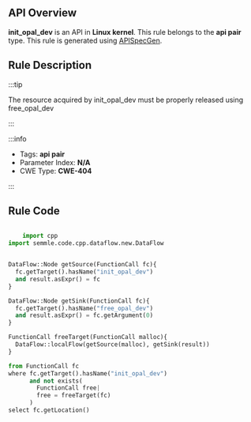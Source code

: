 ---
---


## API Overview
**init_opal_dev** is an API in **Linux kernel**. This rule belongs to the **api pair** type. This rule is generated using [APISpecGen](../../tools/APISpecGen).
## Rule Description

:::tip

The resource acquired by init_opal_dev must be properly released using free_opal_dev

:::

:::info

- Tags: **api pair**
- Parameter Index: **N/A**
- CWE Type: **CWE-404**

:::

## Rule Code
```python

    import cpp
import semmle.code.cpp.dataflow.new.DataFlow


DataFlow::Node getSource(FunctionCall fc){
  fc.getTarget().hasName("init_opal_dev")
  and result.asExpr() = fc
}

DataFlow::Node getSink(FunctionCall fc){
  fc.getTarget().hasName("free_opal_dev")
  and result.asExpr() = fc.getArgument(0)
}

FunctionCall freeTarget(FunctionCall malloc){
  DataFlow::localFlow(getSource(malloc), getSink(result))
}

from FunctionCall fc
where fc.getTarget().hasName("init_opal_dev")
      and not exists(
        FunctionCall free| 
        free = freeTarget(fc)
      )
select fc.getLocation()

    
```